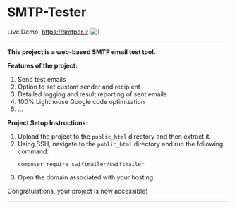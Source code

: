 # SMTP-Tester
Live Demo:
https://smtper.ir
![1](https://github.com/user-attachments/assets/7559a318-ed5a-4cc2-9082-e1cd08de0dd6)

---

**This project is a web-based SMTP email test tool.**

**Features of the project:**
1. Send test emails
2. Option to set custom sender and recipient
3. Detailed logging and result reporting of sent emails
4. 100% Lighthouse Google code optimization
5. ...

**Project Setup Instructions:**

1. Upload the project to the `public_html` directory and then extract it.
2. Using SSH, navigate to the `public_html` directory and run the following command:
   ```
   composer require swiftmailer/swiftmailer
   ```
3. Open the domain associated with your hosting.

Congratulations, your project is now accessible!

---
